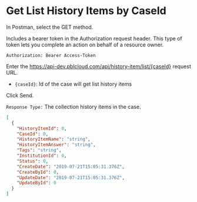 # Get List History Items by CaseId

In Postman, select the GET method.

Includes a bearer token in the Authorization request header. This type of token lets you complete an action on behalf of a resource owner.

`Authorization: Bearer Access-Token`

Enter the https://api-dev.pblcloud.com/api/history-item/list/{caseId} request URL.
- `{caseId}`: Id of the case will get list history items

Click Send.

`Response Type:` The collection history items in the case.
```json
[
  {
    "HistoryItemId": 0,
    "CaseId": 0,
    "HistoryItemName": "string",
    "HistoryItemAnswer": "string",
    "Tags": "string",
    "InstitutionId": 0,
    "Status": 0,
    "CreateDate": "2019-07-21T15:05:31.376Z",
    "CreateById": 0,
    "UpdateDate": "2019-07-21T15:05:31.376Z",
    "UpdateById": 0
  }
]
```